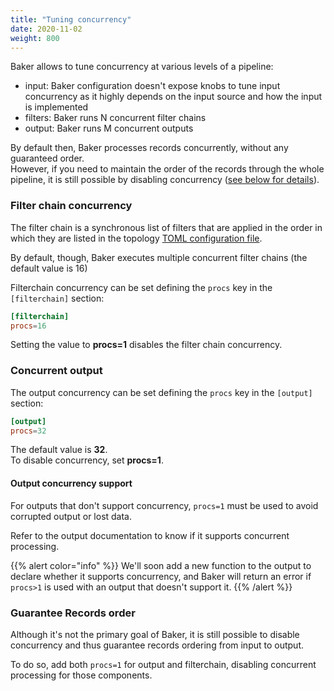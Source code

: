 ```yaml
---
title: "Tuning concurrency"
date: 2020-11-02
weight: 800
---
```


Baker allows to tune concurrency at various levels of a pipeline:

* input: Baker configuration doesn't expose knobs to tune input concurrency as it highly depends
on the input source and how the input is implemented
* filters: Baker runs N concurrent filter chains
* output: Baker runs M concurrent outputs

By default then, Baker processes records concurrently, without any guaranteed order.  
However, if you need to maintain the order of the records through the whole pipeline, it is still
possible by disabling concurrency ([see below for details](#guarantee-records-order)).

### Filter chain concurrency

The filter chain is a synchronous list of filters that are applied in the order in which they are
listed in the topology [TOML configuration file](/docs/core-concepts/toml/).

By default, though, Baker executes multiple concurrent filter chains (the default value is 16)

Filterchain concurrency can be set defining the `procs` key in the `[filterchain]` section:

```toml
[filterchain]
procs=16
```

Setting the value to **procs=1** disables the filter chain concurrency.

### Concurrent output

The output concurrency can be set defining the `procs` key in the `[output]` section:

```toml
[output]
procs=32
```

The default value is **32**.  
To disable concurrency, set **procs=1**.

#### Output concurrency support

For outputs that don't support concurrency, `procs=1` must be used to avoid corrupted output or
lost data.

Refer to the output documentation to know if it supports concurrent processing.

{{% alert color="info" %}}
We'll soon add a new function to the output to declare whether it supports concurrency,
and Baker will return an error if `procs>1` is used with an output that doesn't support it.
{{% /alert %}}

### Guarantee Records order

Although it's not the primary goal of Baker, it is still possible to disable concurrency and thus
guarantee records ordering from input to output.

To do so, add both `procs=1` for output and filterchain, disabling concurrent processing for
those components.
